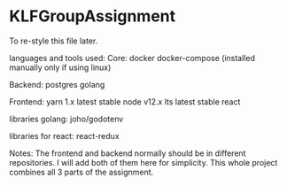 # KLFGroupAssignment

To re-style this file later.

languages and tools used: 
Core:
docker
docker-compose (installed manually only if using linux)

Backend:
postgres
golang

Frontend:
yarn 1.x latest stable
node v12.x lts latest stable
react

libraries golang:
joho/godotenv


libraries for react:
react-redux

Notes:
The frontend and backend normally should be in different repositories.
I will add both of them here for simplicity.
This whole project combines all 3 parts of the assignment.
